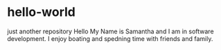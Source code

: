 # hello-world
just another repository
Hello
My Name is Samantha and I am in software development. I enjoy boating and spedning time with friends and family.
